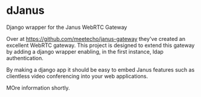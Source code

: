 # dJanus
Django wrapper for the Janus WebRTC Gateway

Over at https://github.com/meetecho/janus-gateway they've created an excellent WebRTC gateway. This project is designed to extend this gateway by adding a django wrapper enabling, in the first instance, ldap authentication.

By making a django app it should be easy to embed Janus features such as clientless video conferencing into your web applications. 

MOre information shortly.
